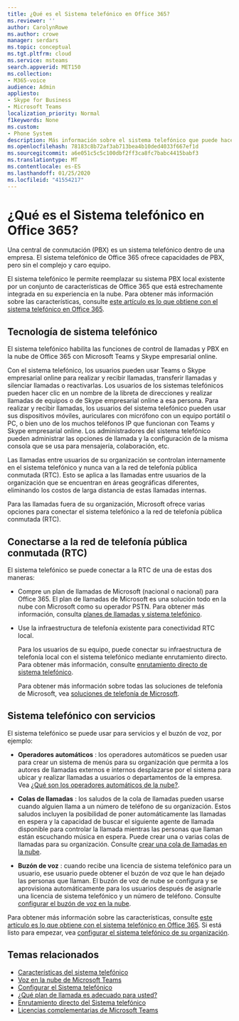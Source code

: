 ```yaml
---
title: ¿Qué es el Sistema telefónico en Office 365?
ms.reviewer: ''
author: CarolynRowe
ms.author: crowe
manager: serdars
ms.topic: conceptual
ms.tgt.pltfrm: cloud
ms.service: msteams
search.appverid: MET150
ms.collection:
- M365-voice
audience: Admin
appliesto:
- Skype for Business
- Microsoft Teams
localization_priority: Normal
f1keywords: None
ms.custom:
- Phone System
description: Más información sobre el sistema telefónico que puede hacer por usted.
ms.openlocfilehash: 78183c8b72af3ab713bea4b10ded4033f667ef1d
ms.sourcegitcommit: a6e051c5c5c100dbf2ff3ca8fc7babc4415babf3
ms.translationtype: MT
ms.contentlocale: es-ES
ms.lasthandoff: 01/25/2020
ms.locfileid: "41554217"
---
```

# <a name="what-is-phone-system-in-office-365"></a>¿Qué es el Sistema telefónico en Office 365?

Una central de conmutación (PBX) es un sistema telefónico dentro de una empresa. El sistema telefónico de Office 365 ofrece capacidades de PBX, pero sin el complejo y caro equipo. 

El sistema telefónico le permite reemplazar su sistema PBX local existente por un conjunto de características de Office 365 que está estrechamente integrada en su experiencia en la nube. Para obtener más información sobre las características, consulte [este artículo es lo que obtiene con el sistema telefónico en Office 365](here-s-what-you-get-with-phone-system.md).

## <a name="phone-system-technology"></a>Tecnología de sistema telefónico

El sistema telefónico habilita las funciones de control de llamadas y PBX en la nube de Office 365 con Microsoft Teams y Skype empresarial online. 
  
Con el sistema telefónico, los usuarios pueden usar Teams o Skype empresarial online para realizar y recibir llamadas, transferir llamadas y silenciar llamadas o reactivarlas. Los usuarios de los sistemas telefónicos pueden hacer clic en un nombre de la libreta de direcciones y realizar llamadas de equipos o de Skype empresarial online a esa persona. Para realizar y recibir llamadas, los usuarios del sistema telefónico pueden usar sus dispositivos móviles, auriculares con micrófono con un equipo portátil o PC, o bien uno de los muchos teléfonos IP que funcionan con Teams y Skype empresarial online. Los administradores del sistema telefónico pueden administrar las opciones de llamada y la configuración de la misma consola que se usa para mensajería, colaboración, etc.
  
Las llamadas entre usuarios de su organización se controlan internamente en el sistema telefónico y nunca van a la red de telefonía pública conmutada (RTC). Esto se aplica a las llamadas entre usuarios de la organización que se encuentran en áreas geográficas diferentes, eliminando los costos de larga distancia de estas llamadas internas.

Para las llamadas fuera de su organización, Microsoft ofrece varias opciones para conectar el sistema telefónico a la red de telefonía pública conmutada (RTC).

## <a name="connect-to-the-public-switched-telephone-network-pstn"></a>Conectarse a la red de telefonía pública conmutada (RTC)
  
El sistema telefónico se puede conectar a la RTC de una de estas dos maneras:
  
- Compre un plan de llamadas de Microsoft (nacional o nacional) para Office 365. El plan de llamadas de Microsoft es una solución todo en la nube con Microsoft como su operador PSTN. Para obtener más información, consulta [planes de llamadas y sistema telefónico](calling-plan-landing-page.md).

- Use la infraestructura de telefonía existente para conectividad RTC local.

  Para los usuarios de su equipo, puede conectar su infraestructura de telefonía local con el sistema telefónico mediante enrutamiento directo. Para obtener más información, consulte [enrutamiento directo de sistema telefónico](direct-routing-landing-page.md).

  Para obtener más información sobre todas las soluciones de telefonía de Microsoft, vea [soluciones de telefonía de Microsoft](https://docs.microsoft.com/SkypeForBusiness/hybrid/msft-telephony-solutions).


## <a name="phone-system-with-services"></a>Sistema telefónico con servicios

 El sistema telefónico se puede usar para servicios y el buzón de voz, por ejemplo:

- **Operadores automáticos** : los operadores automáticos se pueden usar para crear un sistema de menús para su organización que permita a los autores de llamadas externos e internos desplazarse por el sistema para ubicar y realizar llamadas a usuarios o departamentos de la empresa. Vea [¿Qué son los operadores automáticos de la nube?](what-are-phone-system-auto-attendants.md).

- **Colas de llamadas** : los saludos de la cola de llamadas pueden usarse cuando alguien llama a un número de teléfono de su organización. Estos saludos incluyen la posibilidad de poner automáticamente las llamadas en espera y la capacidad de buscar el siguiente agente de llamada disponible para controlar la llamada mientras las personas que llaman están escuchando música en espera. Puede crear una o varias colas de llamadas para su organización. Consulte [crear una cola de llamadas en la nube](create-a-phone-system-call-queue.md).

- **Buzón de voz** : cuando recibe una licencia de sistema telefónico para un usuario, ese usuario puede obtener el buzón de voz que le han dejado las personas que llaman. El buzón de voz de nube se configura y se aprovisiona automáticamente para los usuarios después de asignarle una licencia de sistema telefónico y un número de teléfono. Consulte [configurar el buzón de voz en la nube](set-up-phone-system-voicemail.md).

Para obtener más información sobre las características, consulte [este artículo es lo que obtiene con el sistema telefónico en Office 365](here-s-what-you-get-with-phone-system.md). Si está listo para empezar, vea [configurar el sistema telefónico de su organización](setting-up-your-phone-system.md).

## <a name="related-topics"></a>Temas relacionados

- [Características del sistema telefónico](here-s-what-you-get-with-phone-system.md)
- [Voz en la nube de Microsoft Teams](cloud-voice-landing-page.md)
- [Configurar el Sistema telefónico](setting-up-your-phone-system.md)
- [¿Qué plan de llamada es adecuado para usted?](calling-plan-landing-page.md)
- [Enrutamiento directo del Sistema telefónico](direct-routing-landing-page.md)
- [Licencias complementarias de Microsoft Teams](teams-add-on-licensing/microsoft-teams-add-on-licensing.md)

